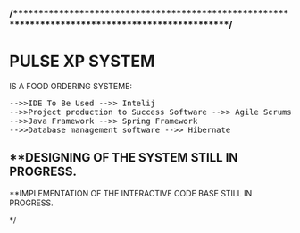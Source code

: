 <h3>/*************************************************************************************************/</h3>


 <h1>PULSE XP SYSTEM</h1> 
 
 <p>IS A FOOD ORDERING SYSTEME:</p>

<pre>
-->>IDE To Be Used -->> Intelij
-->>Project production to Success Software -->> Agile Scrums
-->>Java Framework -->> Spring Framework
-->>Database management software -->> Hibernate
</pre>

<h2>**DESIGNING OF THE SYSTEM STILL IN PROGRESS.</h2>

**IMPLEMENTATION OF THE INTERACTIVE CODE BASE STILL IN PROGRESS.


*/
